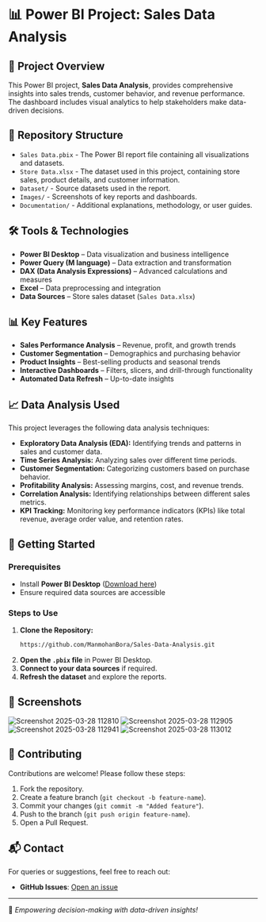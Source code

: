 # 📊 Power BI Project: Sales Data Analysis

## 📌 Project Overview
This Power BI project, **Sales Data Analysis**, provides comprehensive insights into sales trends, customer behavior, and revenue performance. The dashboard includes visual analytics to help stakeholders make data-driven decisions.

## 📂 Repository Structure
- `Sales Data.pbix` - The Power BI report file containing all visualizations and datasets.
- `Store Data.xlsx` - The dataset used in this project, containing store sales, product details, and customer information.
- `Dataset/` - Source datasets used in the report.
- `Images/` - Screenshots of key reports and dashboards.
- `Documentation/` - Additional explanations, methodology, or user guides.

## 🛠️ Tools & Technologies
- **Power BI Desktop** – Data visualization and business intelligence
- **Power Query (M language)** – Data extraction and transformation
- **DAX (Data Analysis Expressions)** – Advanced calculations and measures
- **Excel** – Data preprocessing and integration
- **Data Sources** – Store sales dataset (`Sales Data.xlsx`)

## 📊 Key Features
- **Sales Performance Analysis** – Revenue, profit, and growth trends
- **Customer Segmentation** – Demographics and purchasing behavior
- **Product Insights** – Best-selling products and seasonal trends
- **Interactive Dashboards** – Filters, slicers, and drill-through functionality
- **Automated Data Refresh** – Up-to-date insights

## 📈 Data Analysis Used
This project leverages the following data analysis techniques:
- **Exploratory Data Analysis (EDA):** Identifying trends and patterns in sales and customer data.
- **Time Series Analysis:** Analyzing sales over different time periods.
- **Customer Segmentation:** Categorizing customers based on purchase behavior.
- **Profitability Analysis:** Assessing margins, cost, and revenue trends.
- **Correlation Analysis:** Identifying relationships between different sales metrics.
- **KPI Tracking:** Monitoring key performance indicators (KPIs) like total revenue, average order value, and retention rates.

## 🚀 Getting Started
### Prerequisites
- Install **Power BI Desktop** ([Download here](https://powerbi.microsoft.com/))
- Ensure required data sources are accessible

### Steps to Use
1. **Clone the Repository:**
   ```sh
   https://github.com/ManmohanBora/Sales-Data-Analysis.git
   ```
2. **Open the `.pbix` file** in Power BI Desktop.
3. **Connect to your data sources** if required.
4. **Refresh the dataset** and explore the reports.

## 📸 Screenshots
![Screenshot 2025-03-28 112810](https://github.com/user-attachments/assets/c9ceb22d-96cc-4fe5-8e05-aa17802236b4)
![Screenshot 2025-03-28 112905](https://github.com/user-attachments/assets/4ac93389-51fb-4357-a70b-4d3b2907ca61)
![Screenshot 2025-03-28 112941](https://github.com/user-attachments/assets/c1c628e9-9bbf-4c58-92cb-51e7720d5e2c)
![Screenshot 2025-03-28 113012](https://github.com/user-attachments/assets/40312b70-9ee7-4728-bd9f-412ce2f13d9f)


## 🤝 Contributing
Contributions are welcome! Please follow these steps:
1. Fork the repository.
2. Create a feature branch (`git checkout -b feature-name`).
3. Commit your changes (`git commit -m "Added feature"`).
4. Push to the branch (`git push origin feature-name`).
5. Open a Pull Request.

## 📬 Contact
For queries or suggestions, feel free to reach out:
- **GitHub Issues**: [Open an issue](https://github.com/ManmohanBora/Sales-Data-Analysis/issues)

---
🚀 *Empowering decision-making with data-driven insights!*


